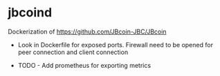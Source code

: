 # jbcoind
Dockerization of https://github.com/JBcoin-JBC/JBcoin

- Look in Dockerfile for exposed ports. Firewall need to be opened for peer connection and client connection

- TODO - Add prometheus for exporting metrics
